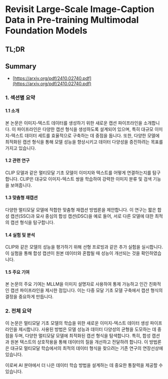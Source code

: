 # Revisit Large-Scale Image-Caption Data in Pre-training Multimodal Foundation Models
## TL;DR
## Summary
- [https://arxiv.org/pdf/2410.02740.pdf](https://arxiv.org/pdf/2410.02740.pdf)

### 1. 섹션별 요약

#### 1.1 소개
본 논문은 이미지-텍스트 데이터를 생성하기 위한 새로운 캡션 파이프라인을 소개합니다. 이 파이프라인은 다양한 캡션 형식을 생성하도록 설계되어 있으며, 특히 대규모 이미지-텍스트 데이터 세트를 효율적으로 구축하는 데 중점을 둡니다. 또한, 다양한 모델에 최적화된 캡션 형식을 통해 모델 성능을 향상시키고 데이터 다양성을 증진하려는 목표를 가지고 있습니다.

#### 1.2 관련 연구
CLIP 모델과 같은 멀티모달 기초 모델이 이미지와 텍스트를 어떻게 연결하는지를 탐구합니다. CLIP은 대규모 이미지-텍스트 쌍을 학습하여 강력한 이미지 분류 및 검색 기능을 보여줍니다.

#### 1.3 맞춤형 재캡션
다양한 멀티모달 모델에 적합한 맞춤형 재캡션 방법론을 제안합니다. 이 연구는 짧은 합성 캡션(SSC)과 묘사 중심의 합성 캡션(DSC)을 예로 들어, 서로 다른 모델에 대한 최적의 캡션 형식을 탐구합니다.

#### 1.4 실험 및 분석
CLIP와 같은 모델의 성능을 평가하기 위해 선형 프로빙과 같은 추가 실험을 실시합니다. 이 실험을 통해 합성 캡션이 원본 데이터와 혼합될 때 성능이 개선되는 것을 확인하였습니다.

#### 1.5 주요 기여
본 논문의 주요 기여는 MLLM을 이미지 설명자로 사용하여 통제 가능하고 인간 친화적인 캡션 파이프라인을 제시한 점입니다. 이는 다중 모달 기초 모델 구축에서 캡션 형식의 결정을 중요하게 만듭니다.

### 2. 전체 요약
이 논문은 멀티모달 기초 모델의 학습을 위한 새로운 이미지-텍스트 데이터 생성 파이프라인을 제시합니다. 사용된 방법은 모델 성능과 데이터 다양성의 균형을 도모하는 데 중점을 두며, 다양한 멀티모달 모델에 최적화된 캡션 형식을 탐색합니다. 특히, 합성 캡션과 원본 텍스트의 상호작용을 통해 데이터의 질을 개선하고 전달하려 합니다. 이 방법론은 대규모 멀티모달 학습에서의 최적의 데이터 형식을 찾으려는 기존 연구의 연장선상에 있습니다. 

이로써 AI 분야에서 더 나은 데이터 학습 방법을 설계하는 데 중요한 통찰력을 제공할 수 있습니다.